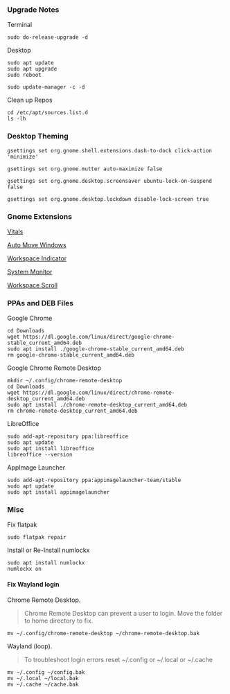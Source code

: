 ### Upgrade Notes

Terminal
```
sudo do-release-upgrade -d
```

Desktop
```
sudo apt update
sudo apt upgrade
sudo reboot

sudo update-manager -c -d
```

Clean up Repos
```
cd /etc/apt/sources.list.d
ls -lh
```

### Desktop Theming
```
gsettings set org.gnome.shell.extensions.dash-to-dock click-action 'minimize'
```
```
gsettings set org.gnome.mutter auto-maximize false
```
```
gsettings set org.gnome.desktop.screensaver ubuntu-lock-on-suspend false
```
```
gsettings set org.gnome.desktop.lockdown disable-lock-screen true
```

### Gnome Extensions

[Vitals](https://extensions.gnome.org/extension/1460/vitals/)

[Auto Move Windows](https://extensions.gnome.org/extension/16/auto-move-windows/)

[Workspace Indicator](https://extensions.gnome.org/extension/3968/improved-workspace-indicator/)

[System Monitor](https://extensions.gnome.org/extension/3010/system-monitor-next/)

[Workspace Scroll](https://extensions.gnome.org/extension/701/top-panel-workspace-scroll/)

### PPAs and DEB Files 

Google Chrome
```
cd Downloads
wget https://dl.google.com/linux/direct/google-chrome-stable_current_amd64.deb
sudo apt install ./google-chrome-stable_current_amd64.deb
rm google-chrome-stable_current_amd64.deb
```

Google Chrome Remote Desktop
```
mkdir ~/.config/chrome-remote-desktop
cd Downloads
wget https://dl.google.com/linux/direct/chrome-remote-desktop_current_amd64.deb
sudo apt install ./chrome-remote-desktop_current_amd64.deb
rm chrome-remote-desktop_current_amd64.deb
```

LibreOffice
```
sudo add-apt-repository ppa:libreoffice
sudo apt update
sudo apt install libreoffice
libreoffice --version
```

AppImage Launcher
```
sudo add-apt-repository ppa:appimagelauncher-team/stable
sudo apt update
sudo apt install appimagelauncher
```

### Misc

Fix flatpak
```
sudo flatpak repair
```

Install or Re-Install numlockx
```
sudo apt install numlockx
numlockx on
```

#### Fix Wayland login

Chrome Remote Desktop. 
> Chrome Remote Desktop can prevent a user to login.
> Move the folder to home directory to fix.
```
mv ~/.config/chrome-remote-desktop ~/chrome-remote-desktop.bak
```

Wayland (loop). 
> To troubleshoot login errors reset ~/.config or ~/.local or ~/.cache
```
mv ~/.config ~/config.bak
mv ~/.local ~/local.bak
mv ~/.cache ~/cache.bak
```
